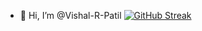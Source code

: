 - 👋 Hi, I’m @Vishal-R-Patil
[![GitHub Streak](https://streak-stats.demolab.com/?user=Vishal-R-Patil&theme=highcontrast&hide_border=true)](https://git.io/streak-stats)
